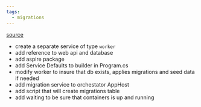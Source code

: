 ```yaml
---
tags:
  - migrations
---
```

[source](https://learn.microsoft.com/en-us/dotnet/aspire/database/ef-core-migrations)

- create a separate service of type `worker`
- add reference to web api and database
- add aspire package
- add Service Defaults to builder in Program.cs
- modify worker to insure that db exists, applies migrations and seed data if needed
- add migration service to orchestator AppHost
- add script that will create migrations table
- add waiting to be sure that containers is up and running